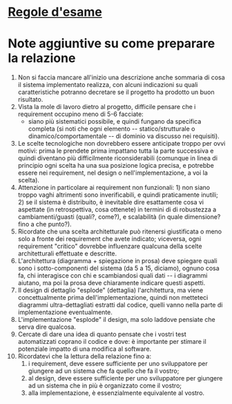# [Regole d'esame](https://virtuale.unibo.it/mod/page/view.php?route=1295910)
# Note aggiuntive su come preparare la relazione
1. Non si faccia mancare all'inizio una descrizione anche sommaria di cosa il sistema implementato realizza, con alcuni indicazioni  su quali caratteristiche potranno decretare se il progetto ha prodotto un buon risultato.
2. Vista la mole di lavoro dietro al progetto, difficile pensare che i requirement occupino meno di 5-6 facciate: 
   - siano più sistematici possibile, e quindi fungano da specifica completa (si noti che ogni elemento -- statico/strutturale o dinamico/comportamentale -- di dominio va discusso nei requisiti). 
4. Le scelte tecnologiche non dovrebbero essere anticipate troppo per ovvi motivi: prima le prendete prima impattano tutta la parte successiva e quindi diventano più difficilmente riconsiderabili (comunque in linea di principio ogni scelta ha una sua posizione logica precisa, e potrebbe essere nei requirement, nel design o nell'implementazione, a voi la scelta).
5. Attenzione in particolare ai requirement non funzionali: 1) non siano troppo vaghi altrimenti sono inverificabili, e quindi praticamente inutili; 2) se il sistema è distribuito, è inevitable dire esattamente cosa vi aspettate (in retrospettiva, cosa ottenete) in termini di di robustezza a cambiamenti/guasti (quali?, come?), e scalabilità (in quale dimensione? fino a che punto?).
6. Ricordate che una scelta architetturale può ritenersi giustificata o meno solo a fronte dei requirement che avete indicato; viceversa, ogni requirement "critico" dovrebbe influenzare qualcuna della scelte architetturali effettuate e descritte.
7. L'architettura (diagramma + spiegazione in prosa) deve spiegare quali sono i sotto-componenti del sistema (da 5 a 15, diciamo), ognuno cosa fa, chi interagisce con chi e scambiandosi quali dati -- i diagrammi aiutano, ma poi la prosa deve chiaramente indicare questi aspetti.
8. Il design di dettaglio "esplode" (dettaglia) l'architettura, ma viene concettualmente prima dell'implementazione, quindi non metteteci diagrammi ultra-dettagliati estratti dal codice, quelli vanno nella parte di implementazione eventualmente.
9. L'implementazione "esplode" il design, ma solo laddove pensiate che serva dire qualcosa.
10. Cercate di dare una idea di quanto pensate che i vostri test automatizzati coprano il codice e dove: è importante per stimare il potenziale impatto di una modifica al software.
11. Ricordatevi che la lettura della relazione fino a: 
    1. i requirement, deve essere sufficiente per uno sviluppatore per giungere ad un sistema che fa quello che fa il vostro; 
    2. al design, deve essere sufficiente per uno sviluppatore per giungere ad un sistema che in più è organizzato come il vostro; 
    3. alla implementazione, è essenzialmente equivalente al vostro.